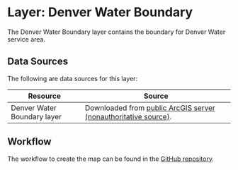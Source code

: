 # Layer: Denver Water Boundary #

The Denver Water Boundary layer contains the boundary for Denver Water service area.

## Data Sources ##

The following are data sources for this layer:

| **Resource** | **Source** |
| -- | -- |
| Denver Water Boundary layer | Downloaded from [public ArcGIS server (nonauthoritative source)](https://www.arcgis.com/home/item.html?id=4fc7c324c20443b991446d421d2c9049&sublayer=1#overview). |

## Workflow ##

The workflow to create the map can be found in the [GitHub repository](https://github.com/OpenWaterFoundation/owf-infomapper-co-big-thompson/tree/master/workflow/SupportingData/WaterSupply-WaterProviders).

